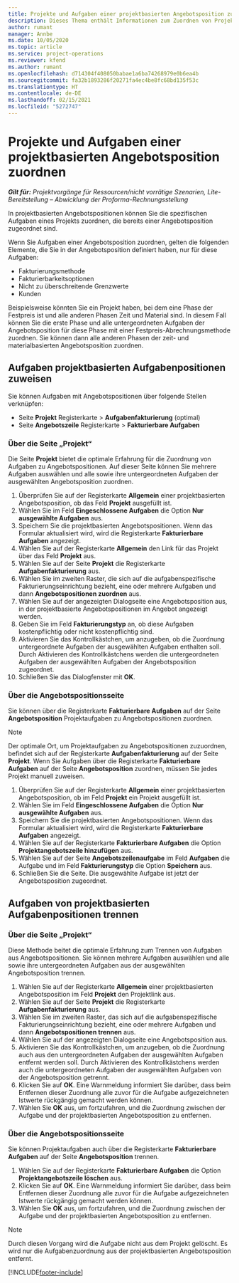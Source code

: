```yaml
---
title: Projekte und Aufgaben einer projektbasierten Angebotsposition zuordnen
description: Dieses Thema enthält Informationen zum Zuordnen von Projekten und Aufgaben zu einer projektbasierten Aufgabenposition.
author: rumant
manager: Annbe
ms.date: 10/05/2020
ms.topic: article
ms.service: project-operations
ms.reviewer: kfend
ms.author: rumant
ms.openlocfilehash: d714304f408050babae1a6ba74268979e0b6ea4b
ms.sourcegitcommit: fa32b1893286f20271fa4ec4be8fc68bd135f53c
ms.translationtype: HT
ms.contentlocale: de-DE
ms.lasthandoff: 02/15/2021
ms.locfileid: "5272747"
---
```

# <a name="map-projects-and-tasks-to-a-project-based-quote-line"></a>Projekte und Aufgaben einer projektbasierten Angebotsposition zuordnen

_**Gilt für:** Projektvorgänge für Ressourcen/nicht vorrätige Szenarien, Lite-Bereitstellung – Abwicklung der Proforma-Rechnungsstellung_

In projektbasierten Angebotspositionen können Sie die spezifischen Aufgaben eines Projekts zuordnen, die bereits einer Angebotsposition zugeordnet sind.

Wenn Sie Aufgaben einer Angebotsposition zuordnen, gelten die folgenden Elemente, die Sie in der Angebotsposition definiert haben, nur für diese Aufgaben:

- Fakturierungsmethode
- Fakturierbarkeitsoptionen
- Nicht zu überschreitende Grenzwerte
- Kunden

Beispielsweise könnten Sie ein Projekt haben, bei dem eine Phase der Festpreis ist und alle anderen Phasen Zeit und Material sind. In diesem Fall können Sie die erste Phase und alle untergeordneten Aufgaben der Angebotsposition für diese Phase mit einer Festpreis-Abrechnungsmethode zuordnen. Sie können dann alle anderen Phasen der zeit- und materialbasierten Angebotsposition zuordnen.

## <a name="associate-tasks-to-project-based-quote-lines"></a>Aufgaben projektbasierten Aufgabenpositionen zuweisen

Sie können Aufgaben mit Angebotspositionen über folgende Stellen verknüpfen:

- Seite **Projekt** Registerkarte > **Aufgabenfakturierung** (optimal)
- Seite **Angebotszeile** Registerkarte > **Fakturierbare Aufgaben** 

### <a name="from-the-project-page"></a>Über die Seite „Projekt“

Die Seite **Projekt** bietet die optimale Erfahrung für die Zuordnung von Aufgaben zu Angebotspositionen. Auf dieser Seite können Sie mehrere Aufgaben auswählen und alle sowie ihre untergeordneten Aufgaben der ausgewählten Angebotsposition zuordnen.

1. Überprüfen Sie auf der Registerkarte **Allgemein** einer projektbasierten Angebotsposition, ob das Feld **Projekt** ausgefüllt ist.
2. Wählen Sie im Feld **Eingeschlossene Aufgaben** die Option **Nur ausgewählte Aufgaben** aus.
3. Speichern Sie die projektbasierten Angebotspositionen. Wenn das Formular aktualisiert wird, wird die Registerkarte **Fakturierbare Aufgaben** angezeigt.
4. Wählen Sie auf der Registerkarte **Allgemein** den Link für das Projekt über das Feld **Projekt** aus.
5. Wählen Sie auf der Seite **Projekt** die Registerkarte **Aufgabenfakturierung** aus.
6. Wählen Sie im zweiten Raster, die sich auf die aufgabenspezifische Fakturierungseinrichtung bezieht, eine oder mehrere Aufgaben und dann **Angebotspositionen zuordnen** aus.
7. Wählen Sie auf der angezeigten Dialogseite eine Angebotsposition aus, in der projektbasierte Angebotspositionen im Angebot angezeigt werden.
8. Geben Sie im Feld **Fakturierungstyp** an, ob diese Aufgaben kostenpflichtig oder nicht kostenpflichtig sind.
9. Aktivieren Sie das Kontrollkästchen, um anzugeben, ob die Zuordnung untergeordnete Aufgaben der ausgewählten Aufgaben enthalten soll. Durch Aktivieren des Kontrollkästchens werden die untergeordneten Aufgaben der ausgewählten Aufgaben der Angebotsposition zugeordnet.
10. Schließen Sie das Dialogfenster mit **OK**.

### <a name="from-the-quote-line-page"></a>Über die Angebotspositionsseite

Sie können über die Registerkarte **Fakturierbare Aufgaben** auf der Seite **Angebotsposition** Projektaufgaben zu Angebotspositionen zuordnen.

>[!NOTE]
>Der optimale Ort, um Projektaufgaben zu Angebotspositionen zuzuordnen, befindet sich auf der Registerkarte **Aufgabenfakturierung** auf der Seite **Projekt**. Wenn Sie Aufgaben über die Registerkarte **Fakturierbare Aufgaben** auf der Seite **Angebotsposition** zuordnen, müssen Sie jedes Projekt manuell zuweisen.

1. Überprüfen Sie auf der Registerkarte **Allgemein** einer projektbasierten Angebotsposition, ob im Feld **Projekt** ein Projekt ausgefüllt ist.
2. Wählen Sie im Feld **Eingeschlossene Aufgaben** die Option **Nur ausgewählte Aufgaben** aus.
3. Speichern Sie die projektbasierten Angebotspositionen. Wenn das Formular aktualisiert wird, wird die Registerkarte **Fakturierbare Aufgaben** angezeigt.
4. Wählen Sie auf der Registerkarte **Fakturierbare Aufgaben** die Option **Projektangebotszeile hinzufügen** aus.
5. Wählen Sie auf der Seite **Angebotszeilenaufgabe** im Feld **Aufgaben** die Aufgabe und im Feld **Fakturierungstyp** die Option **Speichern** aus. 
6. Schließen Sie die Seite. Die ausgewählte Aufgabe ist jetzt der Angebotsposition zugeordnet.

## <a name="disassociate-tasks-from-projectbased-quote-lines"></a>Aufgaben von projektbasierten Aufgabenpositionen trennen

### <a name="from-the-project-page"></a>Über die Seite „Projekt“

Diese Methode beitet die optimale Erfahrung zum Trennen von Aufgaben aus Angebotspositionen. Sie können mehrere Aufgaben auswählen und alle sowie ihre untergeordneten Aufgaben aus der ausgewählten Angebotsposition trennen.

1. Wählen Sie auf der Registerkarte **Allgemein** einer projektbasierten Angebotsposition im Feld **Projekt** den Projektlink aus.
2. Wählen Sie auf der Seite **Projekt** die Registerkarte **Aufgabenfakturierung** aus.
3. Wählen Sie im zweiten Raster, das sich auf die aufgabenspezifische Fakturierungseinrichtung bezieht, eine oder mehrere Aufgaben und dann **Angebotspositionen trennen** aus.
4. Wählen Sie auf der angezeigten Dialogseite eine Angebotsposition aus.
5. Aktivieren Sie das Kontrollkästchen, um anzugeben, ob die Zuordnung auch aus den untergeordneten Aufgaben der ausgewählten Aufgaben entfernt werden soll. Durch Aktivieren des Kontrollkästchens werden auch die untergeordneten Aufgaben der ausgewählten Aufgaben von der Angebotsposition getrennt.
6. Klicken Sie auf **OK**. Eine Warnmeldung informiert Sie darüber, dass beim Entfernen dieser Zuordnung alle zuvor für die Aufgabe aufgezeichneten Istwerte rückgängig gemacht werden können. 
7. Wählen Sie **OK** aus, um fortzufahren, und die Zuordnung zwischen der Aufgabe und der projektbasierten Angebotsposition zu entfernen.

### <a name="from-the-quote-line-page"></a>Über die Angebotspositionsseite

Sie können Projektaufgaben auch über die Registerkarte **Fakturierbare Aufgaben** auf der Seite **Angebotsposition** trennen.

1. Wählen Sie auf der Registerkarte **Fakturierbare Aufgaben** die Option **Projektangebotszeile löschen** aus.
2. Klicken Sie auf **OK**. Eine Warnmeldung informiert Sie darüber, dass beim Entfernen dieser Zuordnung alle zuvor für die Aufgabe aufgezeichneten Istwerte rückgängig gemacht werden können. 
3. Wählen Sie **OK** aus, um fortzufahren, und die Zuordnung zwischen der Aufgabe und der projektbasierten Angebotsposition zu entfernen.

>[!NOTE]
> Durch diesen Vorgang wird die Aufgabe nicht aus dem Projekt gelöscht. Es wird nur die Aufgabenzuordnung aus der projektbasierten Angebotsposition entfernt.


[!INCLUDE[footer-include](../../includes/footer-banner.md)]